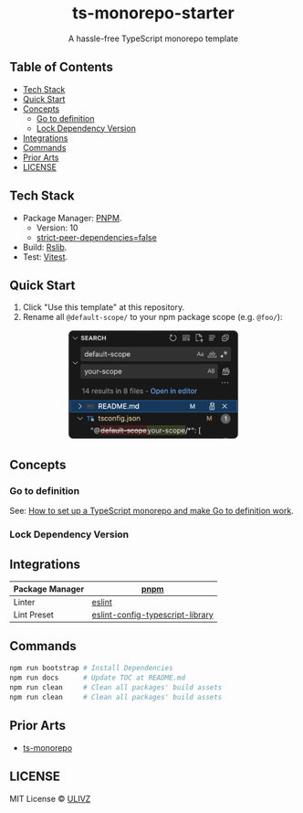 <h1 align="center">ts-monorepo-starter</h1>

<p align="center">
  A hassle-free TypeScript monorepo template
</p>

<!-- START doctoc generated TOC please keep comment here to allow auto update -->
<!-- DON'T EDIT THIS SECTION, INSTEAD RE-RUN doctoc TO UPDATE -->

## Table of Contents

- [Tech Stack](#tech-stack)
- [Quick Start](#quick-start)
- [Concepts](#concepts)
  - [Go to definition](#go-to-definition)
  - [Lock Dependency Version](#lock-dependency-version)
- [Integrations](#integrations)
- [Commands](#commands)
- [Prior Arts](#prior-arts)
- [LICENSE](#license)

<!-- END doctoc generated TOC please keep comment here to allow auto update -->

## Tech Stack

- Package Manager: [PNPM](https://pnpm.io/).
  - Version: 10
  - [strict-peer-dependencies=false](https://docs.npmjs.com/cli/v7/using-npm/config/#strict-peer-deps)
- Build: [Rslib](https://lib.rsbuild.dev/).
- Test: [Vitest](https://lib.rsbuild.dev/).

## Quick Start

1. Click "Use this template" at this repository.
2. Rename all `@default-scope/` to your npm package scope (e.g. `@foo/`):

<p align="center">
  <img src="./media/replace-npm-scope.png" width="300">
</p>

## Concepts

### Go to definition

See: [How to set up a TypeScript monorepo and make Go to definition work](https://medium.com/@NiGhTTraX/how-to-set-up-a-typescript-monorepo-with-lerna-c6acda7d4559).

### Lock Dependency Version

## Integrations

| Package Manager | [pnpm](https://pnpm.io/) |
| --- | --- |
| Linter | [eslint](https://pnpm.io/) |
| Lint Preset | [eslint-config-typescript-library](https://github.com/default-scope/eslint-config-typescript-library) |

## Commands

```bash
npm run bootstrap # Install Dependencies
npm run docs      # Update TOC at README.md
npm run clean     # Clean all packages' build assets
npm run clean     # Clean all packages' build assets
```

## Prior Arts

- [ts-monorepo](https://github.com/NiGhTTraX/ts-monorepo)

## LICENSE

MIT License © [ULIVZ](https://github.com/ulivz)
